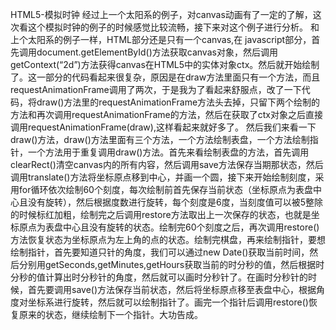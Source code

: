 HTML5-模拟时钟
经过上一个太阳系的例子，对canvas动画有了一定的了解，这次看这个模拟时钟的例子的时候感觉比较流畅，接下来对这个例子进行分析。
和上个太阳系的例子一样，HTML部分还是只有一个canvas,在 javascript部分，首先调用document.getElementById()方法获取canvas对象，然后调用getContext(“2d”)方法获得canvas在HTML5中的实体对象ctx。然后就开始绘制了。这一部分的代码看起来很复杂，原因是在draw方法里面只有一个方法，而且requestAnimationFrame调用了两次，于是我为了看起来舒服点，改了一下代码，将draw()方法里的requestAnimationFrame方法头去掉，只留下两个绘制的方法和再次调用requestAnimationFrame的方法，然后在获取了ctx对象之后直接调用requestAnimationFrame(draw),这样看起来就好多了。
然后我们来看一下draw()方法，draw()方法里面有三个方法，一个方法绘制表盘，一个方法绘制指针，一个方法用于重复调用draw()方法。首先来看绘制表盘的方法，首先调用clearRect()清空canvas内的所有内容，然后调用save方法保存当期那状态，然后调用translate()方法将坐标原点移到中心，并画一个圆，接下来开始绘制刻度，采用for循环依次绘制60个刻度，每次绘制前首先保存当前状态（坐标原点为表盘中心且没有旋转），然后根据度数进行旋转，每个刻度是6度，当刻度值可以被5整除的时候标红加粗，绘制完之后调用restore方法取出上一次保存的状态，也就是坐标原点为表盘中心且没有旋转的状态。绘制完60个刻度之后，再次调用restore()方法恢复状态为坐标原点为左上角的点的状态。绘制完棋盘，再来绘制指针，要想绘制指针，首先要知道只针的角度，我们可以通过new Date()获取当前时间，然后分别用getSeconds,getMinutes,getHours获取当前的时分秒的值，然后根据时分秒的值计算出时分秒针的角度，然后就可以画时分秒针了。在画时分秒针的时候，首先要调用save()方法保存当前状态，然后将坐标原点移至表盘中心，根据角度对坐标系进行旋转，然后就可以绘制指针了。画完一个指针后调用restore()恢复原来的状态，继续绘制下一个指针。大功告成。